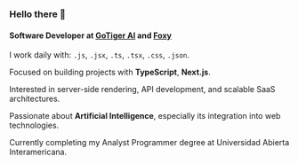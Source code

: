 ### Hello there 👋

#### Software Developer at [GoTiger AI](https://gotiger.ai/) and [Foxy](https://foxy.com.co/)

I work daily with: `.js`, `.jsx`, `.ts`, `.tsx`, `.css`, `.json`.<br>

Focused on building projects with **TypeScript**, **Next.js**.<br>

Interested in server-side rendering, API development, and scalable SaaS architectures.<br>

Passionate about **Artificial Intelligence**, especially its integration into web technologies.<br>

Currently completing my Analyst Programmer degree at Universidad Abierta Interamericana.

